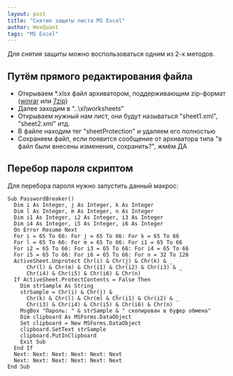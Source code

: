```yaml
---
layout: post
title: "Снятие защиты листа MS Excel"
author: HexQuant
tags: "MS Excel"
---
```


Для снятия защиты можно воспользоваться одним из 2-х методов.

## Путём прямого редактирования файла
* Открываем *.xlsx файл архиватором, поддерживающим zip-формат ([winrar](https://www.rarlab.com/) или [7zip](https://www.7-zip.org/))
* Далее заходим в "..\xl\worksheets\"
* Открываем нужный нам лист, они будут называться "sheet1.xml", "sheet2.xml" итд.
* В файле находим тег "sheetProtection" и удаляем его полностью
* Сохраняем файл, если появится сообщение от архиватора типа "в файл были внесены изменения, сохранить?", жмём ДА

## Перебор пароля скриптом
Для перебора пароля нужно запустить данный макрос:

```
Sub PasswordBreaker()
  Dim i As Integer, j As Integer, k As Integer
  Dim l As Integer, m As Integer, n As Integer
  Dim i1 As Integer, i2 As Integer, i3 As Integer
  Dim i4 As Integer, i5 As Integer, i6 As Integer
  On Error Resume Next
  For i = 65 To 66: For j = 65 To 66: For k = 65 To 66
  For l = 65 To 66: For m = 65 To 66: For i1 = 65 To 66
  For i2 = 65 To 66: For i3 = 65 To 66: For i4 = 65 To 66
  For i5 = 65 To 66: For i6 = 65 To 66: For n = 32 To 126
  ActiveSheet.Unprotect Chr(i) & Chr(j) & Chr(k) & _
      Chr(l) & Chr(m) & Chr(i1) & Chr(i2) & Chr(i3) & _
      Chr(i4) & Chr(i5) & Chr(i6) & Chr(n)
  If ActiveSheet.ProtectContents = False Then
    Dim strSample As String
    strSample = Chr(i) & Chr(j) & _
      Chr(k) & Chr(l) & Chr(m) & Chr(i1) & Chr(i2) & _
      Chr(i3) & Chr(i4) & Chr(i5) & Chr(i6) & Chr(n)
    MsgBox "Пароль: " & strSample & " скопирован в буфер обмена"
    Dim clipboard As MSForms.DataObject
    Set clipboard = New MSForms.DataObject
    clipboard.SetText strSample
    clipboard.PutInClipboard
    Exit Sub
  End If
  Next: Next: Next: Next: Next: Next
  Next: Next: Next: Next: Next: Next
End Sub
```
